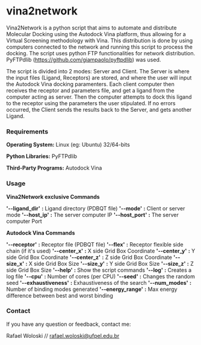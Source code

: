 # vina2network

Vina2Network is a python script that aims to automate and distribute Molecular Docking using the Autodock Vina platform, thus allowing for a Virtual Screening methodology with Vina. This distribution is done by using computers connected to the network and running this script to process the docking. The script uses python FTP functionalities for network distribution. PyFTPdlib (https://github.com/giampaolo/pyftpdlib) was used.

The script is divided into 2 modes: Server and Client. The Server is where the input files (Ligand, Receptors) are stored, and where the user will input the Autodock Vina docking paramenters. Each client computer then receives the receptor and parameters file, and get a ligand from the computer acting as server. Then the computer attempts to dock this ligand to the receptor using the parameters the user stipulated. If no errors occurred, the Client sends the results back to the Server, and gets another Ligand.

### Requirements


**Operating System:** Linux (eg: Ubuntu) 32/64-bits

**Python Libraries:** PyFTPdlib

**Third-Party Programs:** Autodock Vina

### Usage

**Vina2Network exclusive Commands**

**'--ligand_dir'** **:**	Ligand directory (PDBQT file)
**'--mode'** **:**	Client or server mode
**'--host_ip'** **:**	The server computer IP
**'--host_port'** **:**	The server computer Port

**Autodock Vina Commands**

**'--receptor'** **:**	Receptor file (PDBQT file)
**'--flex'** **:**  Receptor flexible side chain (if it's used)
**'--center_x'** **:**	X side Grid Box Coordinate
**'--center_y'** **:**	Y side Grid Box Coordinate
**'--center_z'** **:**	Z side Grid Box Coordinate
**'--size_x'** **:**	X side Grid Box Size
**'--size_y'** **:**	Y side Grid Box Size
**'--size_z'** **:**	Z side Grid Box Size
**'--help'** **:**	Show the script commands
**'--log'** **:**	Creates a log file
**'--cpu'** **:**	Number of cores (per CPU)
**'--seed'** **:**	Changes the random seed
**'--exhaustiveness'** **:**	Exhaustiveness of the search
**'--num_modes'** **:**	Number of binding modes generated
**'--energy_range'** **:**	Max energy difference between best and worst binding

### Contact

If you have any question or feedback, contact me:

Rafael Woloski // rafael.woloski@ufpel.edu.br
